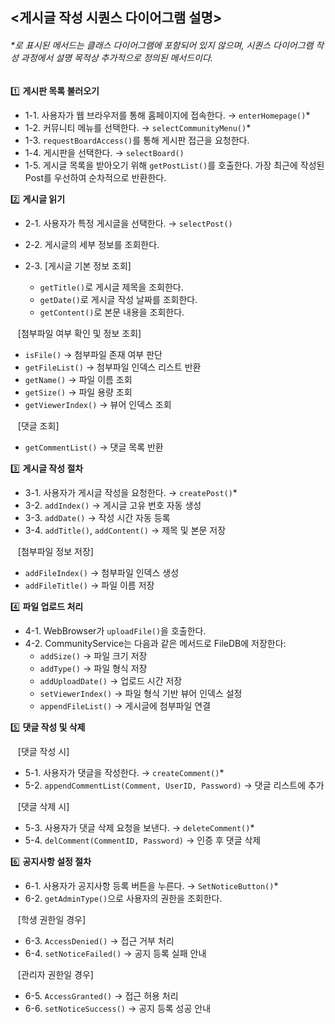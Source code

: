 ## <게시글 작성 시퀀스 다이어그램 설명>

###### *로 표시된 메서드는 클래스 다이어그램에 포함되어 있지 않으며, 시퀀스 다이어그램 작성 과정에서 설명 목적상 추가적으로 정의된 메서드이다. <br>

1️⃣ **게시판 목록 불러오기** <br>
- 1-1. 사용자가 웹 브라우저를 통해 홈페이지에 접속한다. → `enterHomepage()`*
- 1-2. 커뮤니티 메뉴를 선택한다. → `selectCommunityMenu()`*
- 1-3. `requestBoardAccess()`를 통해 게시판 접근을 요청한다.
- 1-4. 게시판을 선택한다. → `selectBoard()`
- 1-5. 게시글 목록을 받아오기 위해  `getPostList()`를 호출한다. 가장 최근에 작성된 Post를 우선하여 순차적으로 반환한다.


2️⃣ **게시글 읽기** <br>
- 2-1. 사용자가 특정 게시글을 선택한다. → `selectPost()`
- 2-2. 게시글의 세부 정보를 조회한다.

- 2-3. [게시글 기본 정보 조회] <br>
  -  `getTitle()`로 게시글 제목을 조회한다.
  -  `getDate()`로 게시글 작성 날짜를 조회한다.
  -  `getContent()`로 본문 내용을 조회한다.

&nbsp;&nbsp;&nbsp;[첨부파일 여부 확인 및 정보 조회] <br>
- `isFile()` → 첨부파일 존재 여부 판단  
- `getFileList()` → 첨부파일 인덱스 리스트 반환  
- `getName()` → 파일 이름 조회  
- `getSize()` → 파일 용량 조회  
- `getViewerIndex()` → 뷰어 인덱스 조회

&nbsp;&nbsp;&nbsp;[댓글 조회] <br>
- `getCommentList()` → 댓글 목록 반환

3️⃣ **게시글 작성 절차** <br>
- 3-1. 사용자가 게시글 작성을 요청한다. → `createPost()`*
- 3-2. `addIndex()` → 게시글 고유 번호 자동 생성
- 3-3. `addDate()` → 작성 시간 자동 등록
- 3-4. `addTitle()`, `addContent()` → 제목 및 본문 저장

&nbsp;&nbsp;&nbsp;[첨부파일 정보 저장] <br>
- `addFileIndex()` → 첨부파일 인덱스 생성
- `addFileTitle()` → 파일 이름 저장

4️⃣ **파일 업로드 처리** <br>
- 4-1. WebBrowser가 `uploadFile()`을 호출한다.  
- 4-2. CommunityService는 다음과 같은 메서드로 FileDB에 저장한다:
  - `addSize()` → 파일 크기 저장  
  - `addType()` → 파일 형식 저장  
  - `addUploadDate()` → 업로드 시간 저장  
  - `setViewerIndex()` → 파일 형식 기반 뷰어 인덱스 설정  
  - `appendFileList()` → 게시글에 첨부파일 연결

5️⃣ **댓글 작성 및 삭제** <br>

&nbsp;&nbsp;&nbsp;[댓글 작성 시] <br>
- 5-1. 사용자가 댓글을 작성한다. → `createComment()`*
- 5-2. `appendCommentList(Comment, UserID, Password)` → 댓글 리스트에 추가

&nbsp;&nbsp;&nbsp;[댓글 삭제 시] <br>
- 5-3. 사용자가 댓글 삭제 요청을 보낸다. → `deleteComment()`*
- 5-4. `delComment(CommentID, Password)` → 인증 후 댓글 삭제

6️⃣ **공지사항 설정 절차** <br>
- 6-1. 사용자가 공지사항 등록 버튼을 누른다. → `SetNoticeButton()`*
- 6-2. `getAdminType()`으로 사용자의 권한을 조회한다.

&nbsp;&nbsp;&nbsp;[학생 권한일 경우] <br>
- 6-3. `AccessDenied()` → 접근 거부 처리  
- 6-4. `setNoticeFailed()` → 공지 등록 실패 안내

&nbsp;&nbsp;&nbsp;[관리자 권한일 경우] <br>
- 6-5. `AccessGranted()` → 접근 허용 처리  
- 6-6. `setNoticeSuccess()` → 공지 등록 성공 안내
